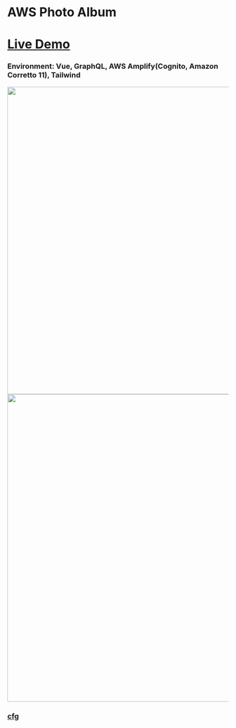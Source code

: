 # AWS Photo Album
# [Live Demo](https://amazing-cori-8a66ca.netlify.app/)
### Environment: Vue, GraphQL, AWS Amplify(Cognito, Amazon Corretto 11), Tailwind

<img src="https://i.imgur.com/tugJ4dw.png" width="700">
<img src="https://i.imgur.com/Hv6Hqwm.png" width="700">

### [cfg](https://github.com/hulchenko/aws-photo-album/blob/main/cfg.md)
